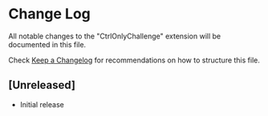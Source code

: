 # Change Log

All notable changes to the "CtrlOnlyChallenge" extension will be documented in this file.

Check [Keep a Changelog](http://keepachangelog.com/) for recommendations on how to structure this file.

## [Unreleased]

- Initial release